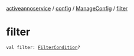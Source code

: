 [activeannoservice](../../index.md) / [config](../index.md) / [ManageConfig](index.md) / [filter](./filter.md)

# filter

`val filter: `[`FilterCondition`](../../config.filter/-filter-condition/index.md)`?`